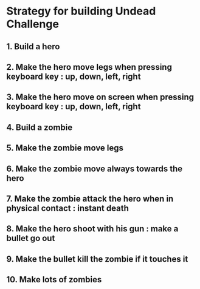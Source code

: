 # Strategy for building Undead Challenge
## 1. Build a hero
## 2. Make the hero move legs when pressing keyboard key : up, down, left, right
## 3. Make the hero move on screen when pressing keyboard key : up, down, left, right
## 4. Build a zombie
## 5. Make the zombie move legs
## 6. Make the zombie move always towards the hero
## 7. Make the zombie attack the hero when in physical contact : instant death
## 8. Make the hero shoot with his gun : make a bullet go out
## 9. Make the bullet kill the zombie if it touches it
## 10. Make lots of zombies